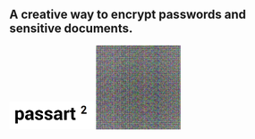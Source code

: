 ## A creative way to encrypt passwords and sensitive documents.
<img src="https://github.com/naiemg/passArt/blob/master/media/passart2.PNG " alt="drawing" width="30%"/>
<img src="https://github.com/naiemg/passArt/blob/master/encrypted.png " alt="drawing" width="30%"/>